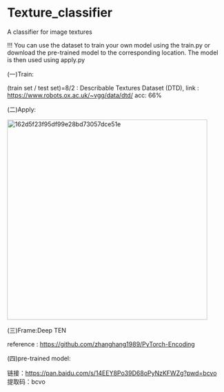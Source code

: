 # Texture_classifier
A classifier for image textures

!!! You can use the dataset to train your own model using the train.py or download the pre-trained model to the corresponding location. The model is then used using apply.py

(一)Train:

(train set / test set)=8/2 : Describable Textures Dataset (DTD), link : https://www.robots.ox.ac.uk/~vgg/data/dtd/
acc: 66%

(二)Apply:



<img width="464" alt="162d5f23f95df99e28bd73057dce51e" src="https://user-images.githubusercontent.com/118504549/222966190-d22855db-c21e-4d28-89c7-f552e65b83dd.png">

(三)Frame:Deep TEN

  reference : https://github.com/zhanghang1989/PyTorch-Encoding

(四)pre-trained model: 

  链接：https://pan.baidu.com/s/14EEY8Po39D68oPyNzKFWZg?pwd=bcvo 
  提取码：bcvo

